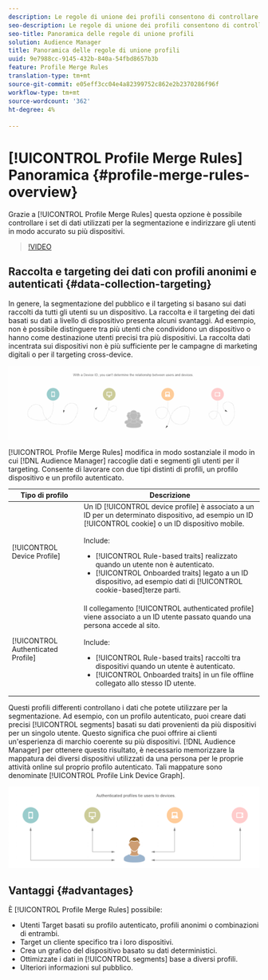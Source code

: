 ```yaml
---
description: Le regole di unione dei profili consentono di controllare i set di dati utilizzati per la segmentazione e di eseguire il targeting accurato di una persona su più dispositivi.
seo-description: Le regole di unione dei profili consentono di controllare i set di dati utilizzati per la segmentazione e di eseguire il targeting accurato di una persona su più dispositivi.
seo-title: Panoramica delle regole di unione profili
solution: Audience Manager
title: Panoramica delle regole di unione profili
uuid: 9e7988cc-9145-432b-840a-54fbd8657b3b
feature: Profile Merge Rules
translation-type: tm+mt
source-git-commit: e05eff3cc04e4a82399752c862e2b2370286f96f
workflow-type: tm+mt
source-wordcount: '362'
ht-degree: 4%

---
```



# [!UICONTROL Profile Merge Rules] Panoramica {#profile-merge-rules-overview}

Grazie a [!UICONTROL Profile Merge Rules] questa opzione è possibile controllare i set di dati utilizzati per la segmentazione e indirizzare gli utenti in modo accurato su più dispositivi.

>[!VIDEO](https://video.tv.adobe.com/v/28974)

## Raccolta e targeting dei dati con profili anonimi e autenticati {#data-collection-targeting}

In genere, la segmentazione del pubblico e il targeting si basano sui dati raccolti da tutti gli utenti su un dispositivo. La raccolta e il targeting dei dati basati su dati a livello di dispositivo presenta alcuni svantaggi. Ad esempio, non è possibile distinguere tra più utenti che condividono un dispositivo o hanno come destinazione utenti precisi tra più dispositivi. La raccolta dati incentrata sui dispositivi non è più sufficiente per le campagne di marketing digitali o per il targeting cross-device.

![](assets/unauthenticated2.png)

[!UICONTROL Profile Merge Rules] modifica in modo sostanziale il modo in cui [!DNL Audience Manager] raccoglie dati e segmenti gli utenti per il targeting. Consente di lavorare con due tipi distinti di profili, un profilo dispositivo e un profilo [](../../reference/visitor-authentication-states.md)autenticato.

| Tipo di profilo | Descrizione |
|---|---|
| [!UICONTROL Device Profile] | Un ID [!UICONTROL device profile] è associato a un ID per un determinato dispositivo, ad esempio un ID [!UICONTROL cookie] o un ID dispositivo mobile.<br><br> Include:<ul><li>[!UICONTROL Rule-based traits] realizzato quando un utente non è autenticato.</li><li>[!UICONTROL Onboarded traits] legato a un ID dispositivo, ad esempio dati di [!UICONTROL cookie-based]terze parti.</li></ul> |
| [!UICONTROL Authenticated Profile] | Il collegamento [!UICONTROL authenticated profile] viene associato a un ID utente passato quando una persona accede al sito.<br><br>Include:<ul><li>[!UICONTROL Rule-based traits] raccolti tra dispositivi quando un utente è autenticato.</li><li>[!UICONTROL Onboarded traits] in un file offline collegato allo stesso ID utente.</li></ul> |

Questi profili differenti controllano i dati che potete utilizzare per la segmentazione. Ad esempio, con un profilo [](../../reference/visitor-authentication-states.md)autenticato, puoi creare dati precisi [!UICONTROL segments] basati su dati provenienti da più dispositivi per un singolo utente. Questo significa che puoi offrire ai clienti un&#39;esperienza di marchio coerente su più dispositivi. [!DNL Audience Manager] per ottenere questo risultato, è necessario memorizzare la mappatura dei diversi dispositivi utilizzati da una persona per le proprie attività online sul proprio profilo [](../../reference/visitor-authentication-states.md)autenticato. Tali mappature sono denominate [!UICONTROL Profile Link Device Graph].

![](assets/authenticated2.png)

## Vantaggi {#advantages}

È [!UICONTROL Profile Merge Rules] possibile:

* Utenti Target basati su profilo [](../../reference/visitor-authentication-states.md)autenticato, profili anonimi o combinazioni di entrambi.
* Target un cliente specifico tra i loro dispositivi.
* Crea un grafico del dispositivo basato su dati deterministici.
* Ottimizzate i dati in [!UICONTROL segments] base a diversi profili.
* Ulteriori informazioni sul pubblico.
